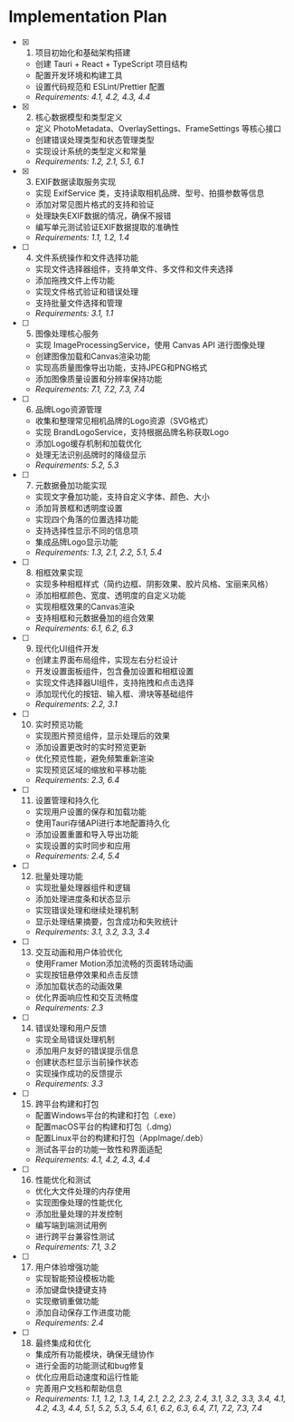 # Implementation Plan

- [x] 1. 项目初始化和基础架构搭建
  - 创建 Tauri + React + TypeScript 项目结构
  - 配置开发环境和构建工具
  - 设置代码规范和 ESLint/Prettier 配置
  - _Requirements: 4.1, 4.2, 4.3, 4.4_

- [x] 2. 核心数据模型和类型定义
  - 定义 PhotoMetadata、OverlaySettings、FrameSettings 等核心接口
  - 创建错误处理类型和状态管理类型
  - 实现设计系统的类型定义和常量
  - _Requirements: 1.2, 2.1, 5.1, 6.1_

- [x] 3. EXIF数据读取服务实现
  - 实现 ExifService 类，支持读取相机品牌、型号、拍摄参数等信息
  - 添加对常见图片格式的支持和验证
  - 处理缺失EXIF数据的情况，确保不报错
  - 编写单元测试验证EXIF数据提取的准确性
  - _Requirements: 1.1, 1.2, 1.4_

- [ ] 4. 文件系统操作和文件选择功能
  - 实现文件选择器组件，支持单文件、多文件和文件夹选择
  - 添加拖拽文件上传功能
  - 实现文件格式验证和错误处理
  - 支持批量文件选择和管理
  - _Requirements: 3.1, 1.1_

- [ ] 5. 图像处理核心服务
  - 实现 ImageProcessingService，使用 Canvas API 进行图像处理
  - 创建图像加载和Canvas渲染功能
  - 实现高质量图像导出功能，支持JPEG和PNG格式
  - 添加图像质量设置和分辨率保持功能
  - _Requirements: 7.1, 7.2, 7.3, 7.4_

- [ ] 6. 品牌Logo资源管理
  - 收集和整理常见相机品牌的Logo资源（SVG格式）
  - 实现 BrandLogoService，支持根据品牌名称获取Logo
  - 添加Logo缓存机制和加载优化
  - 处理无法识别品牌时的降级显示
  - _Requirements: 5.2, 5.3_

- [ ] 7. 元数据叠加功能实现
  - 实现文字叠加功能，支持自定义字体、颜色、大小
  - 添加背景框和透明度设置
  - 实现四个角落的位置选择功能
  - 支持选择性显示不同的信息项
  - 集成品牌Logo显示功能
  - _Requirements: 1.3, 2.1, 2.2, 5.1, 5.4_

- [ ] 8. 相框效果实现
  - 实现多种相框样式（简约边框、阴影效果、胶片风格、宝丽来风格）
  - 添加相框颜色、宽度、透明度的自定义功能
  - 实现相框效果的Canvas渲染
  - 支持相框和元数据叠加的组合效果
  - _Requirements: 6.1, 6.2, 6.3_

- [ ] 9. 现代化UI组件开发
  - 创建主界面布局组件，实现左右分栏设计
  - 开发设置面板组件，包含叠加设置和相框设置
  - 实现文件选择器UI组件，支持拖拽和点击选择
  - 添加现代化的按钮、输入框、滑块等基础组件
  - _Requirements: 2.2, 3.1_

- [ ] 10. 实时预览功能
  - 实现图片预览组件，显示处理后的效果
  - 添加设置更改时的实时预览更新
  - 优化预览性能，避免频繁重新渲染
  - 实现预览区域的缩放和平移功能
  - _Requirements: 2.3, 6.4_

- [ ] 11. 设置管理和持久化
  - 实现用户设置的保存和加载功能
  - 使用Tauri存储API进行本地配置持久化
  - 添加设置重置和导入导出功能
  - 实现设置的实时同步和应用
  - _Requirements: 2.4, 5.4_

- [ ] 12. 批量处理功能
  - 实现批量处理器组件和逻辑
  - 添加处理进度条和状态显示
  - 实现错误处理和继续处理机制
  - 显示处理结果摘要，包含成功和失败统计
  - _Requirements: 3.1, 3.2, 3.3, 3.4_

- [ ] 13. 交互动画和用户体验优化
  - 使用Framer Motion添加流畅的页面转场动画
  - 实现按钮悬停效果和点击反馈
  - 添加加载状态的动画效果
  - 优化界面响应性和交互流畅度
  - _Requirements: 2.3_

- [ ] 14. 错误处理和用户反馈
  - 实现全局错误处理机制
  - 添加用户友好的错误提示信息
  - 创建状态栏显示当前操作状态
  - 实现操作成功的反馈提示
  - _Requirements: 3.3_

- [ ] 15. 跨平台构建和打包
  - 配置Windows平台的构建和打包（.exe）
  - 配置macOS平台的构建和打包（.dmg）
  - 配置Linux平台的构建和打包（AppImage/.deb）
  - 测试各平台的功能一致性和界面适配
  - _Requirements: 4.1, 4.2, 4.3, 4.4_

- [ ] 16. 性能优化和测试
  - 优化大文件处理的内存使用
  - 实现图像处理的性能优化
  - 添加批量处理的并发控制
  - 编写端到端测试用例
  - 进行跨平台兼容性测试
  - _Requirements: 7.1, 3.2_

- [ ] 17. 用户体验增强功能
  - 实现智能预设模板功能
  - 添加键盘快捷键支持
  - 实现撤销重做功能
  - 添加自动保存工作进度功能
  - _Requirements: 2.4_

- [ ] 18. 最终集成和优化
  - 集成所有功能模块，确保无缝协作
  - 进行全面的功能测试和bug修复
  - 优化应用启动速度和运行性能
  - 完善用户文档和帮助信息
  - _Requirements: 1.1, 1.2, 1.3, 1.4, 2.1, 2.2, 2.3, 2.4, 3.1, 3.2, 3.3, 3.4, 4.1, 4.2, 4.3, 4.4, 5.1, 5.2, 5.3, 5.4, 6.1, 6.2, 6.3, 6.4, 7.1, 7.2, 7.3, 7.4_